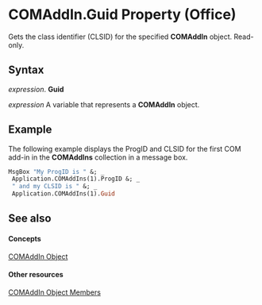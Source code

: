 
# COMAddIn.Guid Property (Office)

Gets the class identifier (CLSID) for the specified  **COMAddIn** object. Read-only.


## Syntax

 _expression_. **Guid**

 _expression_ A variable that represents a **COMAddIn** object.


## Example

The following example displays the ProgID and CLSID for the first COM add-in in the  **COMAddIns** collection in a message box.


```vb
MsgBox "My ProgID is " &; _ 
 Application.COMAddIns(1).ProgID &; _ 
 " and my CLSID is " &; _ 
 Application.COMAddIns(1).Guid
```


## See also


#### Concepts


[COMAddIn Object](dcaa9f0c-20fb-9f53-5f74-9ec0b1cefeea.md)
#### Other resources


[COMAddIn Object Members](698d4d8e-6071-acd3-a39b-ab01fd878452.md)